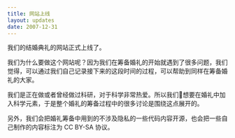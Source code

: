 ```yaml
---
title: 网站上线
layout: updates
date: 2007-12-31
---
```


我们的结婚典礼的网站正式上线了。

我们为什么要做这个网站呢？因为我们在筹备婚礼的开始就遇到了很多问题，我们觉得，可以通过我们自己记录接下来的这段时间的过程，可以帮助到同样在筹备婚礼的大家。

我们是正在做或者曾经做过科研，对于科学非常热爱。所以我们想要在婚礼中加入科学元素，于是整个婚礼的筹备过程中的很多讨论是围绕这点展开的。

另外，我们会把婚礼筹备中用到的不涉及隐私的一些代码内容开源，也会把一些自己制作的内容标注为 CC BY-SA 协议。